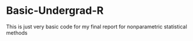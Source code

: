 # Basic-Undergrad-R
This is just very basic code for my final report for nonparametric statistical methods
